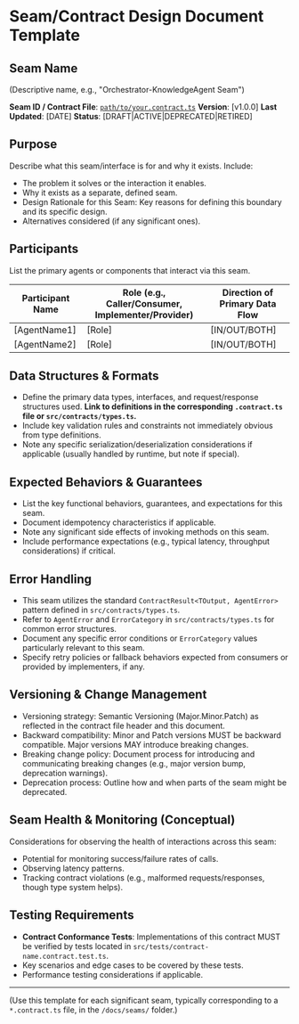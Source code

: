 # Seam/Contract Design Document Template

## Seam Name

(Descriptive name, e.g., "Orchestrator-KnowledgeAgent Seam")

**Seam ID / Contract File**: [`path/to/your.contract.ts`](../../src/contracts/your.contract.ts) <!-- Link to the actual contract file -->
**Version**: [v1.0.0] <!-- Corresponds to Contract Version in the .contract.ts file -->
**Last Updated**: [DATE]
**Status**: [DRAFT|ACTIVE|DEPRECATED|RETIRED]

## Purpose

Describe what this seam/interface is for and why it exists. Include:

- The problem it solves or the interaction it enables.
- Why it exists as a separate, defined seam.
- Design Rationale for this Seam: Key reasons for defining this boundary and its specific design.
- Alternatives considered (if any significant ones).

## Participants

List the primary agents or components that interact via this seam.

| Participant Name | Role (e.g., Caller/Consumer, Implementer/Provider) | Direction of Primary Data Flow |
| ---------------- | -------------------------------------------------- | ------------------------------ |
| [AgentName1]     | [Role]                                             | [IN/OUT/BOTH]                  |
| [AgentName2]     | [Role]                                             | [IN/OUT/BOTH]                  |

## Data Structures & Formats

- Define the primary data types, interfaces, and request/response structures used. **Link to definitions in the corresponding `.contract.ts` file or `src/contracts/types.ts`.**
- Include key validation rules and constraints not immediately obvious from type definitions.
- Note any specific serialization/deserialization considerations if applicable (usually handled by runtime, but note if special).

## Expected Behaviors & Guarantees

- List the key functional behaviors, guarantees, and expectations for this seam.
- Document idempotency characteristics if applicable.
- Note any significant side effects of invoking methods on this seam.
- Include performance expectations (e.g., typical latency, throughput considerations) if critical.

## Error Handling

- This seam utilizes the standard `ContractResult<TOutput, AgentError>` pattern defined in `src/contracts/types.ts`.
- Refer to `AgentError` and `ErrorCategory` in `src/contracts/types.ts` for common error structures.
- Document any specific error conditions or `ErrorCategory` values particularly relevant to this seam.
- Specify retry policies or fallback behaviors expected from consumers or provided by implementers, if any.

## Versioning & Change Management

- Versioning strategy: Semantic Versioning (Major.Minor.Patch) as reflected in the contract file header and this document.
- Backward compatibility: Minor and Patch versions MUST be backward compatible. Major versions MAY introduce breaking changes.
- Breaking change policy: Document process for introducing and communicating breaking changes (e.g., major version bump, deprecation warnings).
- Deprecation process: Outline how and when parts of the seam might be deprecated.

## Seam Health & Monitoring (Conceptual)

Considerations for observing the health of interactions across this seam:

- Potential for monitoring success/failure rates of calls.
- Observing latency patterns.
- Tracking contract violations (e.g., malformed requests/responses, though type system helps).

## Testing Requirements

- **Contract Conformance Tests**: Implementations of this contract MUST be verified by tests located in `src/tests/contract-name.contract.test.ts`.
- Key scenarios and edge cases to be covered by these tests.
- Performance testing considerations if applicable.

---

(Use this template for each significant seam, typically corresponding to a `*.contract.ts` file, in the `/docs/seams/` folder.)
